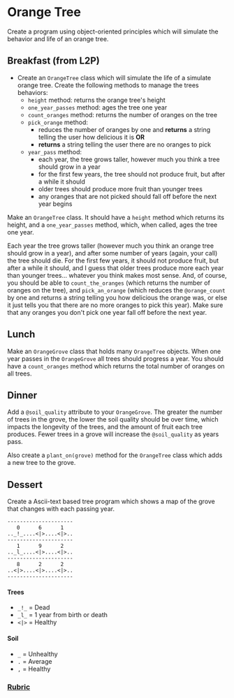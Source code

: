# Orange Tree
Create a program using object-oriented principles which will simulate the behavior and life of an orange tree.

## Breakfast (from L2P)
- Create an `OrangeTree` class which will simulate the life of a simulate orange tree. Create the following methods to manage the trees behaviors:
  - `height` method: returns the orange tree's height
  - `one_year_passes` method: ages the tree one year
  - `count_oranges` method: returns the number of oranges on the tree
  - `pick_orange` method:
    - reduces the number of oranges by one and __returns__ a string telling the user how delicious it is
    __OR__
    - __returns__ a string telling the user there are no oranges to pick
  - `year_pass` method:
    - each year, the tree grows taller, however much you think a tree should grow in a year
    - for the first few years, the tree should not produce fruit, but after a while it should
    - older trees should produce more fruit than younger trees
    - any oranges that are not picked should fall off before the next year begins

Make an `OrangeTree` class. It should have a `height` method which returns its height, and a  `one_year_passes` method, which, when called, ages the tree one year.

Each year the tree grows taller (however much you think an orange tree should grow in a year), and after some number of years (again, your call) the tree should die. For the first few years, it should not produce fruit, but after a while it should, and I guess that older trees produce more each year than younger trees... whatever you think makes most sense.
And, of course, you should be able to `count_the_oranges` (which returns the number of oranges on the tree), and `pick_an_orange` (which reduces the `@orange_count` by one and returns a string telling you how delicious the orange was, or else it just tells you that there are no more oranges to pick this year). Make sure that any oranges you don't pick one year fall off before the next year.

## Lunch
Make an `OrangeGrove` class that holds many `OrangeTree` objects. When one year passes in the `OrangeGrove` all trees should progress a year. You should have a `count_oranges` method which returns the total number of oranges on all trees.

## Dinner
Add a `@soil_quality` attribute to your `OrangeGrove`. The greater the number of trees in the grove, the lower the soil quality should be over time, which impacts the longevity of the trees, and the amount of fruit each tree produces. Fewer trees in a grove will increase the `@soil_quality` as years pass.

Also create a `plant_on(grove)` method for the `OrangeTree` class which adds a new tree to the grove.


## Dessert
Create a Ascii-text based tree program which shows a map of the grove that changes with each passing year.

```
---------------------
   0      6      1
.._!_....<|>....<|>..
---------------------
   1      9      2
.._l_....<|>....<|>..
---------------------
   8      2      2
..<|>....<|>....<|>..
---------------------
```

#### Trees
- `_!_` = Dead
- `_l_` = 1 year from birth or death
- `<|>` = Healthy

#### Soil
- `_` = Unhealthy
- `.` = Average
- `,` = Healthy

### [Rubric](../rubrics/week_2_orangetree.md)
